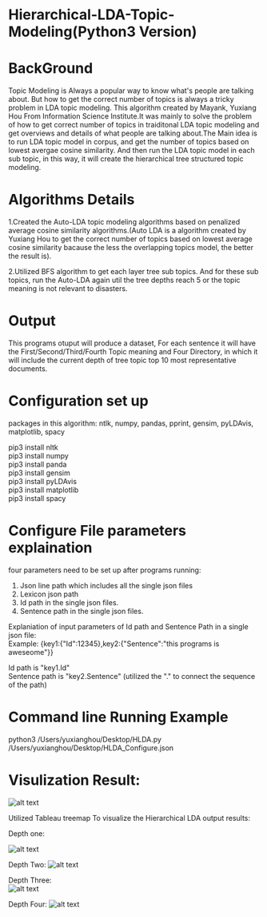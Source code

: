 # Hierarchical-LDA-Topic-Modeling(Python3 Version)


# BackGround  
Topic Modeling is Always a popular way to know what's people are talking about. But how to get the correct number of topics is always a tricky problem in LDA topic modeling. This algorithm created by Mayank, Yuxiang Hou From Information Science Institute.It was mainly to solve the problem of how to get correct number of topics in traiditonal LDA topic modeling and get overviews and details of what people are talking about.The Main idea is to run LDA topic model in corpus, and get the number of topics based on lowest avergae cosine similarity. And then run the LDA topic model in each sub topic, in this way, it will create the hierarchical tree structured topic modeling. 


# Algorithms Details
1.Created the Auto-LDA topic modeling algorithms based on penalized average cosine similarity algorithms.(Auto LDA is a algorithm created by Yuxiang Hou to get the correct number of topics based on lowest average cosine similarity bacause the less the overlapping topics model, the better the result is).    

2.Utilized BFS algorithm to get each layer tree sub topics. And for these sub topics, run the Auto-LDA again util the tree depths reach 5 or the topic meaning is not relevant to disasters. 



# Output   
This programs otuput will produce a dataset, For each sentence it will have the First/Second/Third/Fourth Topic meaning and Four Directory, in which it will include the current depth of tree topic top 10 most representative documents.




# Configuration set up
packages in this algorithm: ntlk, numpy, pandas, pprint, gensim, pyLDAvis, matplotlib, spacy 

pip3 install nltk  
pip3 install numpy   
pip3 install panda  
pip3 install gensim    
pip3 install pyLDAvis    
pip3 install matplotlib   
pip3 install spacy 


# Configure File parameters explaination
four parameters need to be set up after programs running:   
1. Json line path which includes all the single json files 
2. Lexicon json path     
3. Id path in the single json files.        
4. Sentence path in the single json files.       


Explaniation of input parameters of Id path and Sentence Path in a single json file:   
Example:
{key1:{"Id":12345},key2:{"Sentence":"this programs is aweseome"}}  


Id path is "key1.Id"  
Sentence path is "key2.Sentence"
(utilized the "." to connect the sequence of the path)


# Command line Running Example

python3 /Users/yuxianghou/Desktop/HLDA.py /Users/yuxianghou/Desktop/HLDA_Configure.json





# Visulization Result:

![alt text](https://github.com/yuxiangh/Hierarchical-LDA-Topic-Modeling/blob/master/HLDA%20Visualiztion/image.png)

Utilized Tableau treemap To visualize the Hierarchical LDA output results:

Depth one:  

![alt text](https://github.com/yuxiangh/Hierarchical-LDA-Topic-Modeling/blob/master/HLDA%20Visualiztion/depth%201.png) 



Depth Two:
![alt text](https://github.com/yuxiangh/Hierarchical-LDA-Topic-Modeling/blob/master/HLDA%20Visualiztion/depth2.png)   


Depth Three:   
![alt text](https://github.com/yuxiangh/Hierarchical-LDA-Topic-Modeling/blob/master/HLDA%20Visualiztion/depth3.png)   

Depth Four:
![alt text](https://github.com/yuxiangh/Hierarchical-LDA-Topic-Modeling/blob/master/HLDA%20Visualiztion/depth4.png) 





















